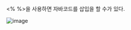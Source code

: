 <% %>을 사용하면 자바코드를 삽입을 할 수가 있다.

![image](https://user-images.githubusercontent.com/108928206/186881647-ad9623d8-df51-4f40-a814-7e83634f5c00.png)
